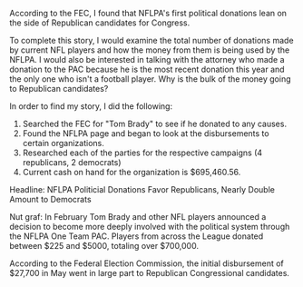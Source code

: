According to the FEC, I found that NFLPA's first political donations lean on the side of Republican candidates for Congress. 

To complete this story, I would examine the total number of donations made by current NFL players and how the money from them is being used by the NFLPA. I would also be interested in talking with the attorney who made a donation to the PAC because he is the most recent donation this year and the only one who isn't a football player. Why is the bulk of the money going to Republican candidates? 

In order to find my story, I did the following:

1. Searched the FEC for "Tom Brady" to see if he donated to any causes.
1. Found the NFLPA page and began to look at the disbursements to certain organizations.
1. Researched each of the parties for the respective campaigns (4 republicans, 2 democrats)
1. Current cash on hand for the organization is $695,460.56.

Headline: NFLPA Politicial Donations Favor Republicans, Nearly Double Amount to Democrats 

Nut graf: In February Tom Brady and other NFL players announced a decision to become more deeply involved with the political system through the NFLPA One Team PAC. Players from across the League donated between $225 and $5000, totaling over $700,000. 

According to the Federal Election Commission, the initial disbursement of $27,700 in May went in large part to Republican Congressional candidates. 
